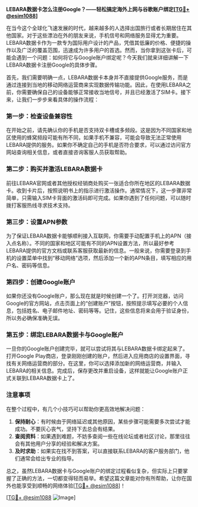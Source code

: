 **LEBARA数据卡怎么注册Google？——轻松搞定海外上网与谷歌账户绑定[[TG💪+ @esim1088](https://t.me/s/esim1088)]**

在当今这个全球化飞速发展的时代，越来越多的人选择出国旅行或者长期居住在其他国家。对于这些漂泊在外的朋友来说，手机信号和网络服务显得尤为重要。LEBARA数据卡作为一款专为国际用户设计的产品，凭借其低廉的价格、便捷的操作以及广泛的覆盖范围，迅速成为许多用户的首选。然而，当你拿到这张卡后，可能会遇到一个问题：如何将它与Google账户绑定呢？今天我们就来详细讲解一下LEBARA数据卡注册Google的具体步骤。

首先，我们需要明确一点，LEBARA数据卡本身并不直接提供Google服务，而是通过连接到当地的移动网络运营商来实现数据传输功能。因此，在使用LEBARA之前，你需要确保自己的设备能够正常接收当地信号，并且已经激活了SIM卡。接下来，让我们一步步来看具体的操作流程：

### 第一步：检查设备兼容性

在开始之前，请先确认你的手机是否支持双卡槽或多频段。这是因为不同国家和地区使用的蜂窝频段可能有所不同，如果手机不兼容，可能会导致无法正常使用LEBARA提供的服务。如果你不确定自己的手机是否符合要求，可以通过访问官方网站查询相关信息，或者直接咨询客服人员获取帮助。

### 第二步：购买并激活LEBARA数据卡

前往LEBARA官网或者其他授权经销商处购买一张适合你所在地区的LEBARA数据卡。收到卡片后，按照说明书上的指示进行激活操作。通常情况下，这一步骤非常简单，只需输入SIM卡背面的激活码即可完成。如果你遇到了任何问题，可以随时拨打客服热线寻求技术支持。

### 第三步：设置APN参数

为了保证LEBARA数据卡能够顺利接入互联网，你需要手动配置手机上的APN（接入点名称）。不同的国家和地区可能有不同的APN设置方法，所以最好参考LEBARA提供的官方文档或联系客服获取最新的信息。一般来说，你需要登录到手机的设置菜单中找到“移动网络”选项，然后添加一个新的APN条目，填写相应的用户名、密码等信息。

### 第四步：创建Google账户

如果你还没有Google账户，那么现在就是时候创建一个了。打开浏览器，访问Google的官方网站，点击页面上的“创建账户”按钮，按照提示填写必要的个人信息，包括姓名、电子邮件地址、密码等等。记住，这些信息将来会用于验证身份，所以务必确保准确无误。

### 第五步：绑定LEBARA数据卡与Google账户

一旦你的Google账户创建完毕，就可以尝试将其与LEBARA数据卡绑定起来了。打开Google Play商店，登录刚刚创建的账户，然后进入应用商店的设置界面，寻找有关网络运营商的部分。在这里，你可以选择添加新的网络运营商，并输入LEBARA的相关信息。完成后，保存更改并重启设备，这样就能让Google账户正式关联到LEBARA数据卡上了。

### 注意事项

在整个过程中，有几个小技巧可以帮助你更高效地解决问题：

1. **保持耐心**：有时候由于网络延迟或其他原因，某些步骤可能需要多次尝试才能成功。不要灰心丧气，坚持下去总会有结果。
2. **查阅资料**：如果遇到难题，不妨多查阅一些在线论坛或者社区讨论，那里往往会有其他用户分享的经验和解决方案。
3. **及时求助**：如果实在找不到答案，可以直接联系LEBARA的客户服务部门，他们通常会给出专业的指导。

总之，虽然LEBARA数据卡与Google账户的绑定过程看似复杂，但实际上只要掌握了正确的方法，一切都变得轻而易举。希望这篇文章能对你有所帮助，让你在国外也能享受到顺畅的网络体验[[TG💪+ @esim1088](https://t.me/s/esim1088)]！

[[TG💪+ @esim1088](https://t.me/s/esim1088) ![Image](https://i.postimg.cc/4NQfJmqS/Snipaste-2025-05-13-00-14-12.png)]